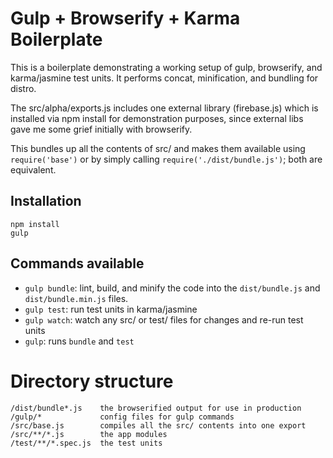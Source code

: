
# Gulp + Browserify + Karma Boilerplate

This is a boilerplate demonstrating a working setup of gulp, browserify, and karma/jasmine test units.
It performs concat, minification, and bundling for distro.
 
The src/alpha/exports.js includes one external library (firebase.js) which is installed via npm install
for demonstration purposes, since external libs gave me some grief initially with browserify.

This bundles up all the contents of src/ and makes them available using `require('base')` or by
simply calling `require('./dist/bundle.js')`; both are equivalent.

## Installation

    npm install
    gulp

## Commands available

 * `gulp bundle`: lint, build, and minify the code into the `dist/bundle.js` and `dist/bundle.min.js` files.
 * `gulp test`: run test units in karma/jasmine
 * `gulp watch`: watch any src/ or test/ files for changes and re-run test units
 * `gulp`: runs `bundle` and `test`
 
# Directory structure

    /dist/bundle*.js    the browserified output for use in production
    /gulp/*             config files for gulp commands
    /src/base.js        compiles all the src/ contents into one export
    /src/**/*.js        the app modules
    /test/**/*.spec.js  the test units
